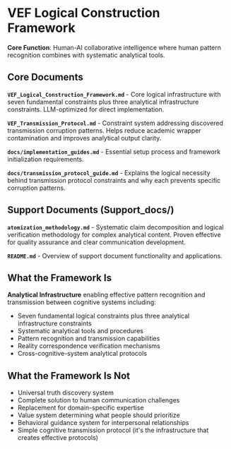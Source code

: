 # VEF Logical Construction Framework

**Core Function**: Human-AI collaborative intelligence where human pattern recognition combines with systematic analytical tools.

## Core Documents

**`VEF_Logical_Construction_Framework.md`** - Core logical infrastructure with seven fundamental constraints plus three analytical infrastructure constraints. LLM-optimized for direct implementation.

**`VEF_Transmission_Protocol.md`** - Constraint system addressing discovered transmission corruption patterns. Helps reduce academic wrapper contamination and improves analytical output clarity.

**`docs/implementation_guides.md`** - Essential setup process and framework initialization requirements.

**`docs/transmission_protocol_guide.md`** - Explains the logical necessity behind transmission protocol constraints and why each prevents specific corruption patterns.

## Support Documents (Support_docs/)

**`atomization_methodology.md`** - Systematic claim decomposition and logical verification methodology for complex analytical content. Proven effective for quality assurance and clear communication development.

**`README.md`** - Overview of support document functionality and applications.

## What the Framework Is

**Analytical Infrastructure** enabling effective pattern recognition and transmission between cognitive systems including:
- Seven fundamental logical constraints plus three analytical infrastructure constraints
- Systematic analytical tools and procedures
- Pattern recognition and transmission capabilities
- Reality correspondence verification mechanisms
- Cross-cognitive-system analytical protocols

## What the Framework Is Not

- Universal truth discovery system
- Complete solution to human communication challenges
- Replacement for domain-specific expertise
- Value system determining what people should prioritize
- Behavioral guidance system for interpersonal relationships
- Simple cognitive transmission protocol (it's the infrastructure that creates effective protocols)